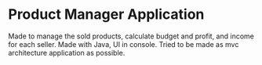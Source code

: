 # Product Manager Application

Made to manage the sold products, calculate budget and profit, and income for each seller.
Made with Java, UI in console. Tried to be made as mvc architecture application as possible.
